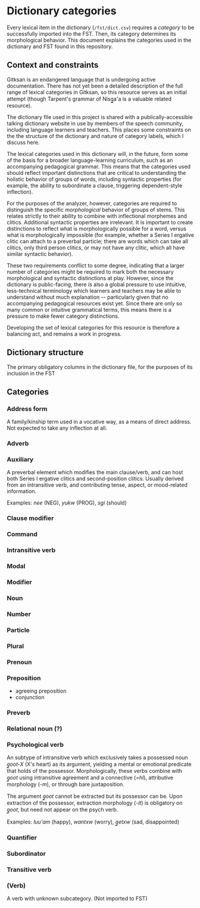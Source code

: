 # Dictionary categories

Every lexical item in the dictionary (`/fst/dict.csv`) requires a *category* to be successfully imported into the FST. Then, its category determines its morphological behavior. This document explains the categories used in the dictionary and FST found in this repository.

## Context and constraints

Gitksan is an endangered language that is undergoing active documentation. There has not yet been a detailed description of the full range of lexical categories in Gitksan, so this resource serves as an initial attempt (though Tarpent's grammar of Nisg̲a'a is a valuable related resource). 

The dictionary file used in this project is shared with a publically-accessible talking dictionary website in use by members of the speech community, including language learners and teachers. This places some constraints on the the structure of the dictionary and nature of category labels, which I discuss here.

The lexical categories used in this dictionary will, in the future, form some of the basis for a broader language-learning curriculum, such as an accompanying pedagogical grammar. This means that the categories used should reflect important distinctions that are critical to understanding the holistic behavior of groups of words, including syntactic properties (for example, the ability to subordinate a clause, triggering dependent-style inflection).

For the purposes of the analyzer, however, categories are required to distinguish the specific *morphological* behavior of groups of stems. This relates strictly to their ability to combine with inflectional morphemes and clitics. Additional syntactic properties are irrelevant. It is important to create distinctions to reflect what is morphologically possible for a word, versus what is morphologically impossible (for example, whether a Series I ergative clitic can attach to a preverbal particle; there are words which can take all clitics, only third person clitics, or may not have any clitic, which all have similar syntactic behavior).

These two requirements conflict to some degree, indicating that a larger number of categories might be required to mark both the necessary morphological and syntactic distinctions at play. However, since the dictionary is public-facing, there is also a global pressure to use intuitive, less-technical terminology which learners and teachers may be able to understand without much explanation -- particularly given that no accompanying pedagogical resources exist yet. Since there are only so many common or intuitive grammatical terms, this means there is a pressure to make fewer category distinctions.

Developing the set of lexical categories for this resource is therefore a balancing act, and remains a work in progress.

## Dictionary structure

The primary obligatory columns in the dictionary file, for the purposes of its inclusion in the FST

## Categories

### Address form

A family/kinship term used in a vocative way, as a means of direct address. Not expected to take any inflection at all.

### Adverb
### Auxiliary

A preverbal element which modifies the main clause/verb, and can host both Series I ergative clitics and second-position clitics. Usually derived from an intransitive verb, and contributing tense, aspect, or mood-related information.

Examples: *nee* (NEG), *yukw* (PROG), *sgi* (should)

### Clause modifier
### Command
### Intransitive verb
### Modal
### Modifier
### Noun
### Number
### Particle
### Plural
### Prenoun
### Preposition
- agreeing preposition
- conjunction
### Preverb
### Relational noun (?)
### Psychological verb

An subtype of intransitive verb which exclusively takes a possessed noun *g̲oot-X* (X's heart) as its argument, yielding a mental or emotional predicate that holds of the possessor. Morphologically, these verbs combine with *g̲oot* using intransitive agreement and a connective (*=hl*), attributive morphology (*-m*), or through bare juxtaposition.

The argument *g̲oot* cannot be extracted but its possessor can be. Upon extraction of the possessor, extraction morphology (*-it*) is obligatory on *g̲oot*, but need not appear on the psych verb.

Examples: *luu'am* (happy), *wantxw* (worry), *g̲etxw* (sad, disappointed)

### Quantifier
### Subordinator
### Transitive verb
### (Verb)

A verb with unknown subcategory. (Not imported to FST)